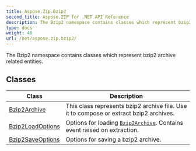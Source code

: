 ```yaml
---
title: Aspose.Zip.Bzip2
second_title: Aspose.ZIP for .NET API Reference
description: The Bzip2 namespace contains classes which represent bzip2 archive related entities
type: docs
weight: 40
url: /net/aspose.zip.bzip2/
---
```

The Bzip2 namespace contains classes which represent bzip2 archive related entities.

## Classes

| Class | Description |
| --- | --- |
| [Bzip2Archive](./bzip2archive/) | This class represents bzip2 archive file. Use it to compose or extract bzip2 archives. |
| [Bzip2LoadOptions](./bzip2loadoptions/) | Options for loading [`Bzip2Archive`](../aspose.zip.bzip2/bzip2archive/). Contains event raised on extraction. |
| [Bzip2SaveOptions](./bzip2saveoptions/) | Options for saving a bzip2 archive. |


